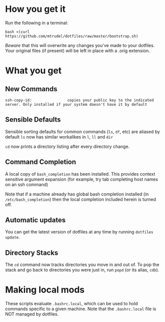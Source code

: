 # How you get it

Run the following in a terminal:

    bash <(curl https://github.com/mtrudel/dotfiles/raw/master/bootstrap.sh)

*Beware* that this will overwrite any changes you've made to your dotfiles. 
Your original files (if present) will be left in place with a .orig extension.
 
# What you get

## New Commands

    ssh-copy-id:				copies your public key to the indicated server. Only installed if your system doesn't have it by default

## Sensible Defaults

Sensible sorting defaults for common commands (`ls`, `df`, etc) are aliased by default
`ls` now has similar workalikes in `l`, `ll` and `dir`

`cd` now prints a directory listing after every directory change. 

## Command Completion

A local copy of `bash_completion` has been installed. This provides context sensitive argument expansion (for example, try tab completing host names on an ssh command)

Note that if a machine already has global bash completion installed (in `/etc/bash_completion`) then the local completion included herein is turned off.

## Automatic updates

You can get the latest version of dotfiles at any time by running `dotfiles update`. 

## Directory Stacks

The `cd` command now tracks directories you move in and out of. To pop the stack and go back to directories you were just in, run `popd` (or its alias, `cdb`). 

# Making local mods
These scripts evaluate `.bashrc.local`, which can be used to hold commands 
specific to a given machine. Note that the `.bashrc.local` file is NOT managed
by dotfiles.
